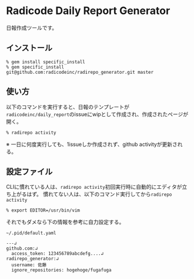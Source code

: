 
# Radicode Daily Report Generator

日報作成ツールです。

## インストール

```
% gem install specific_install
% gem specific_install git@github.com:radicodeinc/radirepo_generator.git master
```

## 使い方

以下のコマンドを実行すると、日報のテンプレートが`radicodeinc/daily_report`のissueにwipとして作成され、作成されたページが開く。
```
% radirepo activity
```

※ 一日に何度実行しても、1issueしか作成されず、github activityが更新される。

## 設定ファイル

CLIに慣れている人は、`radirepo activity`初回実行時に自動的にエディタが立ち上がるはず。
慣れてない人は、以下のコマンド実行してから`radirepo activity`
```
% export EDITOR=/usr/bin/vim
```

それでもダメなら下の情報を参考に自力設定する。

`~/.pid/default.yaml`
```
---↲
github.com:↲
  access_token: 123456789abcdefg....↲
radirepo_generator:↲
  username: 佐藤
  ignore_repositories: hogehoge/fugafuga
```


